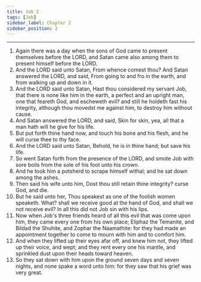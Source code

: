 ```yaml
---
title: Job 2
tags: [Job]
sidebar_label: Chapter 2
sidebar_position: 2
---
```


---
1. Again there was a day when the sons of God came to present themselves before the LORD, and Satan came also among them to present himself before the LORD.
2. And the LORD said unto Satan, From whence comest thou? And Satan answered the LORD, and said, From going to and fro in the earth, and from walking up and down in it.
3. And the LORD said unto Satan, Hast thou considered my servant Job, that there is none like him in the earth, a perfect and an upright man, one that feareth God, and escheweth evil? and still he holdeth fast his integrity, although thou movedst me against him, to destroy him without cause.
4. And Satan answered the LORD, and said, Skin for skin, yea, all that a man hath will he give for his life.
5. But put forth thine hand now, and touch his bone and his flesh, and he will curse thee to thy face.
6. And the LORD said unto Satan, Behold, he is in thine hand; but save his life.
7. So went Satan forth from the presence of the LORD, and smote Job with sore boils from the sole of his foot unto his crown.
8. And he took him a potsherd to scrape himself withal; and he sat down among the ashes.
9. Then said his wife unto him, Dost thou still retain thine integrity? curse God, and die.
10. But he said unto her, Thou speakest as one of the foolish women speaketh. What? shall we receive good at the hand of God, and shall we not receive evil? In all this did not Job sin with his lips.
11. Now when Job's three friends heard of all this evil that was come upon him, they came every one from his own place; Eliphaz the Temanite, and Bildad the Shuhite, and Zophar the Naamathite: for they had made an appointment together to come to mourn with him and to comfort him.
12. And when they lifted up their eyes afar off, and knew him not, they lifted up their voice, and wept; and they rent every one his mantle, and sprinkled dust upon their heads toward heaven.
13. So they sat down with him upon the ground seven days and seven nights, and none spake a word unto him: for they saw that his grief was very great.